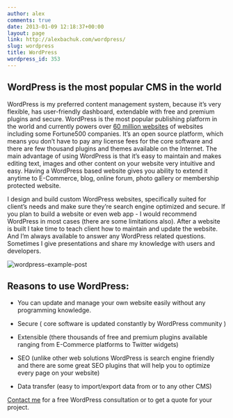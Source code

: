 ```yaml
---
author: alex
comments: true
date: 2013-01-09 12:18:37+00:00
layout: page
link: http://alexbachuk.com/wordpress/
slug: wordpress
title: WordPress
wordpress_id: 353
---
```


## WordPress is the most popular CMS in the world


WordPress is my preferred content management system, because it’s very flexible, has user-friendly dashboard, extendable with free and premium plugins and secure. WordPress is the most popular publishing platform in the world and currently powers over [60 million websites](http://www.forbes.com/sites/jjcolao/2012/09/05/the-internets-mother-tongue/) of websites including some Fortune500 companies. It’s an open source platform, which means you don’t have to pay any license fees for the core software and there are few thousand plugins and themes available on the Internet. The main advantage of using WordPress is that it’s easy to maintain and makes editing text, images and other content on your website very intuitive and easy. Having a WordPress based website gives you ability to extend it anytime to E-Commerce, blog, online forum, photo gallery or membership protected website.

I design and build custom WordPress websites, specifically suited for client’s needs and make sure they’re search engine optimized and secure. If you plan to build a website or even web app - I would recommend WordPress in most cases (there are some limitations also). After a website is built I take time to teach client how to maintain and update the website. And I’m always available to answer any WordPress related questions. Sometimes I give presentations and share my knowledge with users and developers.

![wordpress-example-post](http://alexbachuk.com/wp-content/uploads/2013/01/wordpress-example-post.jpg)


## Reasons to use WordPress:





	
  * You can update and manage your own website easily without any programming knowledge.

	
  * Secure ( core software is updated constantly by WordPress community )

	
  * Extensible (there thousands of free and premium plugins available ranging from E-Commerce platforms to Twitter widgets)

	
  * SEO (unlike other web solutions WordPress is search engine friendly and there are some great SEO plugins that will help you to optimize every page on your website)

	
  * Data transfer (easy to import/export data from or to any other CMS)


[Contact me](/contact/) for a free WordPress consultation or to get a quote for your project.

